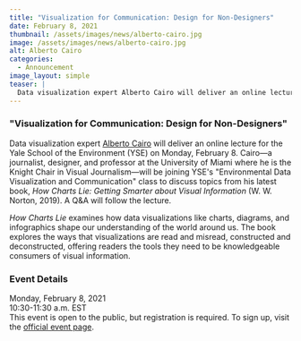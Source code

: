 ```yaml
---
title: "Visualization for Communication: Design for Non-Designers"
date: February 8, 2021
thumbnail: /assets/images/news/alberto-cairo.jpg
image: /assets/images/news/alberto-cairo.jpg
alt: Alberto Cairo
categories:
  - Announcement
image_layout: simple
teaser: |
  Data visualization expert Alberto Cairo will deliver an online lecture titled, "Visualization for Communication: Design for Non-Designers."
---
```


### "Visualization for Communication: Design for Non-Designers"  

Data visualization expert <a href='http://albertocairo.com/' target='_blank'>Alberto Cairo</a> will deliver an online lecture for the Yale School of the Environment (YSE) on Monday, February 8. Cairo—a journalist, designer, and professor at the University of Miami where he is the Knight Chair in Visual Journalism—will be joining YSE's "Environmental Data Visualization and Communication" class to discuss topics from his latest book, *How Charts Lie: Getting Smarter about Visual Information* (W. W. Norton, 2019). A Q&A will follow the lecture.

*How Charts Lie* examines how data visualizations like charts, diagrams, and infographics shape our understanding of the world around us. The book explores the ways that visualizations are read and misread, constructed and deconstructed, offering readers the tools they need to be knowledgeable consumers of visual information.

### Event Details
Monday, February 8, 2021  
10:30-11:30 a.m. EST  
This event is open to the public, but registration is required. To sign up, visit the <a href='https://environment.yale.edu/calendar/listing/95929' target='_blank'>official event page</a>.